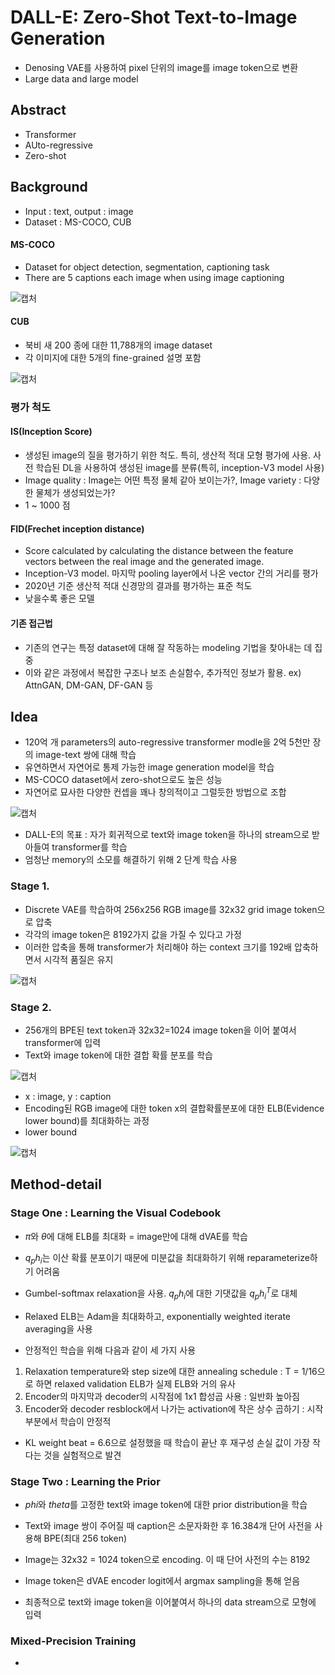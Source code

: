 # DALL-E: Zero-Shot Text-to-Image Generation

- Denosing VAE를 사용하여 pixel 단위의 image를 image token으로 변환
- Large data and large model

## Abstract
- Transformer
- AUto-regressive
- Zero-shot

## Background

- Input : text, output : image
- Dataset : MS-COCO, CUB

#### MS-COCO
- Dataset for object detection, segmentation, captioning task
- There are 5 captions each image when using image captioning

![캡처](https://user-images.githubusercontent.com/80622859/200106834-900c1e79-73bc-45e4-bccc-10552613729d.PNG)

#### CUB
- 북비 새 200 종에 대한 11,788개의 image dataset
- 각 이미지에 대한 5개의 fine-grained 설명 포함

![캡처](https://user-images.githubusercontent.com/80622859/200106878-d25cd461-1422-4207-a095-403cdc03e4a4.PNG)

### 평가 척도

#### IS(Inception Score)
- 생성된 image의 질을 평가하기 위한 척도. 특히, 생산적 적대 모형 평가에 사용. 사전 학습된 DL을 사용하여 생성된 image를 분류(특히, inception-V3 model 사용)
- Image quality : Image는 어떤 특정 물체 같아 보이는가?, Image variety : 다양한 물체가 생성되었는가?
- 1 ~ 1000 점

#### FID(Frechet inception distance)
- Score calculated by calculating the distance between the feature vectors between the real image and the generated image.
- Inception-V3 model. 마지막 pooling layer에서 나온 vector 간의 거리를 평가
- 2020년 기준 생산적 적대 신경망의 결과를 평가하는 표준 척도
- 낮을수록 좋은 모델

#### 기존 접근법
- 기존의 연구는 특정 dataset에 대해 잘 작동하는 modeling 기법을 찾아내는 데 집중
- 이와 같은 과정에서 복잡한 구조나 보조 손실함수, 추가적인 정보가 활용. ex) AttnGAN, DM-GAN, DF-GAN 등

## Idea
- 120억 개 parameters의 auto-regressive transformer modle을 2억 5천만 장의 image-text 쌍에 대해 학습
- 유연하면서 자연어로 통제 가능한 image generation model을 학습
- MS-COCO dataset에서 zero-shot으로도 높은 성능
- 자연어로 묘사한 다양한 컨셉을 꽤나 창의적이고 그럴듯한 방법으로 조합

![캡처](https://user-images.githubusercontent.com/80622859/200107176-1408bb45-bb7f-46aa-84de-2e7f71bdd096.PNG)

- DALL-E의 목표 : 자가 회귀적으로 text와 image token을 하나의 stream으로 받아들여 transformer를 학습
- 엄청난 memory의 소모를 해결하기 위해 2 단계 학습 사용

### Stage 1.
- Discrete VAE를 학습하여 256x256 RGB image를 32x32 grid image token으로 압축
- 각각의 image token은 8192가지 값을 가질 수 있다고 가정
- 이러한 압축을 통해 transformer가 처리해야 하는 context 크기를 192배 압축하면서 시각적 품질은 유지

![캡처](https://user-images.githubusercontent.com/80622859/200107289-bb2bdaf3-159d-4c26-91d4-e096f050d9df.PNG)

### Stage 2.
- 256개의 BPE된 text token과 32x32=1024 image token을 이어 붙여서 transformer에 입력
- Text와 image token에 대한 결합 확률 분포를 학습

![캡처](https://user-images.githubusercontent.com/80622859/200107712-6f1e9821-e43a-4067-a70b-b4415def2b6d.PNG)

- x : image, y : caption
- Encoding된 RGB image에 대한 token x의 결합확률분포에 대한 ELB(Evidence lower bound)를 최대화하는 과정
- lower bound

![캡처](https://user-images.githubusercontent.com/80622859/200107768-81182801-265f-4aec-a76a-cd008483b870.PNG)

## Method-detail

### Stage One : Learning the Visual Codebook
- $\pi$와 $\theta$에 대해 ELB를 최대화 = image만에 대해 dVAE를 학습
- $q_p h_i$는 이산 확률 분포이기 때문에 미분값을 최대화하기 위해 reparameterize하기 어려움
- Gumbel-softmax relaxation을 사용. $q_p h_i$에 대한 기댓값을 $q_p h_{i}^T$로 대체
- Relaxed ELB는 Adam을 최대화하고, exponentially weighted iterate averaging을 사용

- 안정적인 학습을 위해 다음과 같이 세 가지 사용
1. Relaxation temperature와 step size에 대한 annealing schedule : T = 1/16으로 하면 relaxed validation ELB가 실제 ELB와 거의 유사
2. Encoder의 마지막과 decoder의 시작점에 1x1 합성곱 사용 : 일반화 높아짐
3. Encoder와 decoder resblock에서 나가는 activation에 작은 상수 곱하기 : 시작 부분에서 학습이 안정적

- KL weight beat = 6.6으로 설정했을 때 학습이 끝난 후 재구성 손실 값이 가장 작다는 것을 실험적으로 발견

### Stage Two : Learning the Prior 
- $phi$와 $theta$를 고정한 text와 image token에 대한 prior distribution을 학습

- Text와 image 쌍이 주어질 때 caption은 소문자화한 후 16.384개 단어 사전을 사용해 BPE(최대 256 token)
- Image는 32x32 = 1024 token으로 encoding. 이 때 단어 사전의 수는 8192
- Image token은 dVAE encoder logit에서 argmax sampling을 통해 얻음
- 최종적으로 text와 image token을 이어붙여서 하나의 data stream으로 모형에 입력

### Mixed-Precision Training
- 
